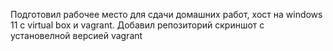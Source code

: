 Подготовил рабочее место для сдачи домашних работ, хост на windows 11 с virtual box и vagrant. Добавил репозиторий скриншот с установелной версией vagrant
